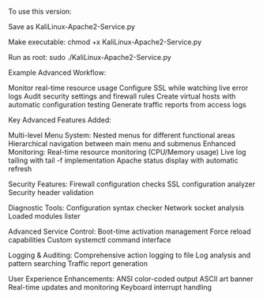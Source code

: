 To use this version:

Save as KaliLinux-Apache2-Service.py

Make executable: chmod +x KaliLinux-Apache2-Service.py

Run as root: sudo ./KaliLinux-Apache2-Service.py

Example Advanced Workflow:

Monitor real-time resource usage
Configure SSL while watching live error logs
Audit security settings and firewall rules
Create virtual hosts with automatic configuration testing
Generate traffic reports from access logs

Key Advanced Features Added:

Multi-level Menu System:
Nested menus for different functional areas
Hierarchical navigation between main menu and submenus
Enhanced Monitoring:
Real-time resource monitoring (CPU/Memory usage)
Live log tailing with tail -f implementation
Apache status display with automatic refresh

Security Features:
Firewall configuration checks
SSL configuration analyzer
Security header validation

Diagnostic Tools:
Configuration syntax checker
Network socket analysis
Loaded modules lister

Advanced Service Control:
Boot-time activation management
Force reload capabilities
Custom systemctl command interface

Logging & Auditing:
Comprehensive action logging to file
Log analysis and pattern searching
Traffic report generation

User Experience Enhancements:
ANSI color-coded output
ASCII art banner
Real-time updates and monitoring
Keyboard interrupt handling
